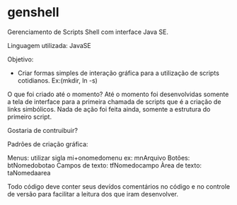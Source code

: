 genshell
========

Gerenciamento de Scripts Shell com interface Java SE.

Linguagem utilizada: JavaSE

Objetivo:
- Criar formas simples de interação gráfica para a utilização de scripts cotidianos. Ex:(mkdir, ln -s)


O que foi criado até o momento?
Até o momento foi desenvolvidas somente a tela de interface para a primeira chamada de scripts que é a criação
de links simbólicos. Nada de ação foi feita ainda, somente a estrutura do primeiro script.


Gostaria de contruibuir? 

Padrões de criação gráfica:

Menus: utilizar sigla mi+onomedomenu ex: mnArquivo
Botões: btNomedobotao
Campos de texto: tfNomedocampo
Àrea de texto: taNomedaarea

Todo código deve conter seus devídos comentários no código e no controle de versão para facilitar a leitura dos que iram desenvolver.
